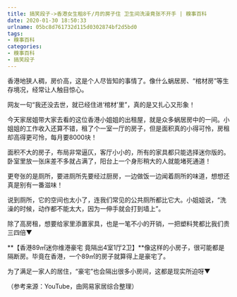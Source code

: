 ```yaml
---
title: 搞笑段子->香港女生租8千/月的房子住 卫生间洗澡竟张不开手 | 糗事百科
date: 2020-01-30 18:50:33
urlname: 05bc8d761732d115d0302874bf2d5bd0
tags: 
- 糗事百科
categories:
- 糗事百科
- 搞笑段子
---
```

香港地狭人稠，房价高，这是个人尽皆知的事情了。像什么蜗居房、“棺材房”等生存境况，经常让人触目惊心。

网友一句“我还没去世，就已经住进‘棺材’里”，真的是又扎心又形象！

今天家居姐带大家去看的这位香港小姐姐的出租屋，就是众多蜗居房中的一间。小姐姐的工作收入还算不错，租了个一室一厅的房子，但是面积真的小得可怜，房租却高得更可怜，每月要8000块！

面积不大的房子，布局非常逼仄，客厅小小的，所有的家具都只能选择迷你版的。卧室里放一张床差不多就占满了，阳台上一个身形稍大的人就能堵死通道！

更夸张的是厕所，要进厕所先要经过厨房，一边做饭一边闻着厕所的味道，想想还真是别有一番滋味！

说到厕所，它的空间也太小了，连我们常见的公共厕所都比它大。小姐姐说，“洗澡的时候，动作都不能太大，因为一伸手就会打到墙上”。

除了高房租，想要给家里添置家具，也是一笔不小的开销，一把塑料凳都比我们贵三四倍▼

**【香港89㎡迷你维港豪宅 竟隔出4室1厅2卫】**像这样的小房子，很可能都是隔断房。毕竟在香港，一个89㎡的房子就算得上是豪宅了。

为了满足一家人的居住，“豪宅”也会隔出很多小房间，这都是现实所迫呀▼

（参考来源：YouTube，由网易家居综合整理）


